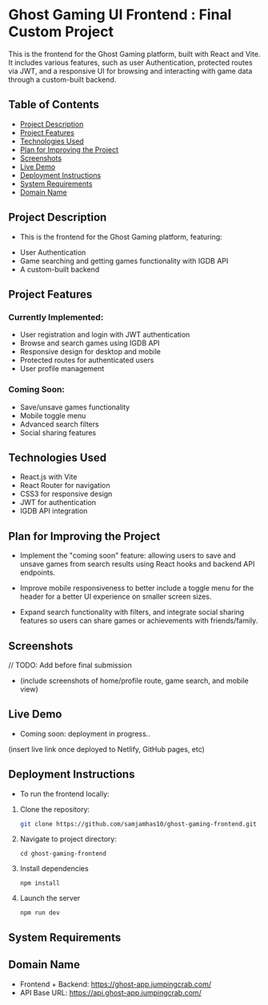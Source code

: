 # Ghost Gaming UI Frontend : Final Custom Project

This is the frontend for the Ghost Gaming platform, built with React and Vite. It includes various features, such as user Authentication, protected routes via JWT, and a responsive UI for browsing and interacting with game data through a custom-built backend.

## Table of Contents

- [Project Description](#project-description)
- [Project Features](#project-features)
- [Technologies Used](#technologies-used)
- [Plan for Improving the Project](#plan-for-improving-the-project)
- [Screenshots](#screenshots)
- [Live Demo](#live-demo)
- [Deployment Instructions](#deployment-instructions)
- [System Requirements](#system-requirements)
- [Domain Name](#domain-name)

## Project Description

- This is the frontend for the Ghost Gaming platform, featuring:

* User Authentication
* Game searching and getting games functionality with IGDB API
* A custom-built backend

## Project Features

### Currently Implemented:

- User registration and login with JWT authentication
- Browse and search games using IGDB API
- Responsive design for desktop and mobile
- Protected routes for authenticated users
- User profile management

### Coming Soon:

- Save/unsave games functionality
- Mobile toggle menu
- Advanced search filters
- Social sharing features

## Technologies Used

- React.js with Vite
- React Router for navigation
- CSS3 for responsive design
- JWT for authentication
- IGDB API integration

## Plan for Improving the Project

- Implement the "coming soon" feature: allowing users to save and unsave games from search results using React hooks and backend API endpoints.

- Improve mobile responsiveness to better include a toggle menu for the header for a better UI experience on smaller screen sizes.

- Expand search functionality with filters, and integrate social sharing features so users can share games or achievements with friends/family.

## Screenshots

// TODO: Add before final submission

- (include screenshots of home/profile route, game search, and mobile view)

## Live Demo

- Coming soon: deployment in progress..

(insert live link once deployed to Netlify, GitHub pages, etc)

## Deployment Instructions

- To run the frontend locally:

1. Clone the repository:

   ```bash
   git clone https://github.com/samjamhas10/ghost-gaming-frontend.git
   ```

2. Navigate to project directory:

   `cd ghost-gaming-frontend`

3. Install dependencies

   `npm install`

4. Launch the server

   `npm run dev`

## System Requirements

## Domain Name

- Frontend + Backend: https://ghost-app.jumpingcrab.com/
- API Base URL: https://api.ghost-app.jumpingcrab.com/

